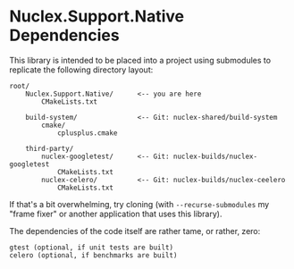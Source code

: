 Nuclex.Support.Native Dependencies
===================================

This library is intended to be placed into a project using submodules to replicate
the following directory layout:

    root/
        Nuclex.Support.Native/      <-- you are here
            CMakeLists.txt

        build-system/               <-- Git: nuclex-shared/build-system
            cmake/
                cplusplus.cmake

        third-party/
            nuclex-googletest/      <-- Git: nuclex-builds/nuclex-googletest
                CMakeLists.txt
            nuclex-celero/          <-- Git: nuclex-builds/nuclex-ceelero
                CMakeLists.txt

If that's a bit overwhelming, try cloning (with `--recurse-submodules` my "frame fixer"
or another application that uses this library).

The dependencies of the code itself are rather tame, or rather, zero:

    gtest (optional, if unit tests are built)
    celero (optional, if benchmarks are built)
